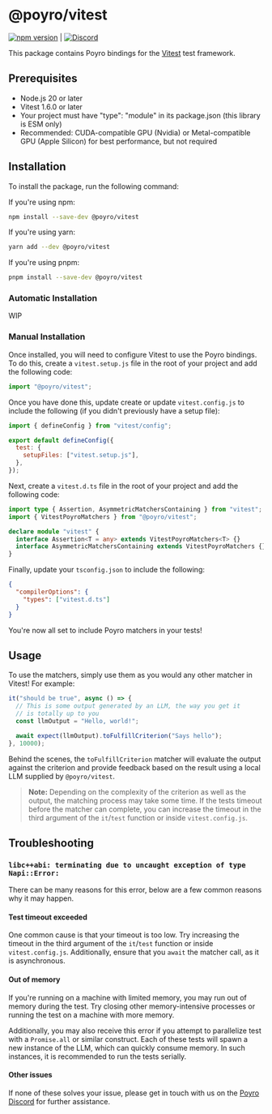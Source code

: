 # @poyro/vitest

[![npm version](https://badge.fury.io/js/%40poyro%2Fvitest.svg)](https://badge.fury.io/js/%40poyro%2Fvitest) | [![Discord](https://img.shields.io/discord/898588993311031818?color=5865F2&label=discord&logo=discord&logoColor=white)](https://discord.gg/xcQWXeyk)

This package contains Poyro bindings for the [Vitest](https://github.com/vitest-dev/vitest) test framework.

## Prerequisites

- Node.js 20 or later
- Vitest 1.6.0 or later
- Your project must have "type": "module" in its package.json (this library is ESM only)
- Recommended: CUDA-compatible GPU (Nvidia) or Metal-compatible GPU (Apple Silicon) for best performance, but not required

## Installation

To install the package, run the following command:

If you're using npm:

```bash
npm install --save-dev @poyro/vitest
```

If you're using yarn:

```bash
yarn add --dev @poyro/vitest
```

If you're using pnpm:

```bash
pnpm install --save-dev @poyro/vitest
```

### Automatic Installation

WIP

### Manual Installation

Once installed, you will need to configure Vitest to use the Poyro bindings. To do this, create a `vitest.setup.js` file in the root of your project and add the following code:

```javascript
import "@poyro/vitest";
```

Once you have done this, update create or update `vitest.config.js` to include the following (if you didn't previously have a setup file):

```javascript
import { defineConfig } from "vitest/config";

export default defineConfig({
  test: {
    setupFiles: ["vitest.setup.js"],
  },
});
```

Next, create a `vitest.d.ts` file in the root of your project and add the following code:

```typescript
import type { Assertion, AsymmetricMatchersContaining } from "vitest";
import { VitestPoyroMatchers } from "@poyro/vitest";

declare module "vitest" {
  interface Assertion<T = any> extends VitestPoyroMatchers<T> {}
  interface AsymmetricMatchersContaining extends VitestPoyroMatchers {}
}
```

Finally, update your `tsconfig.json` to include the following:

```json
{
  "compilerOptions": {
    "types": ["vitest.d.ts"]
  }
}
```

You're now all set to include Poyro matchers in your tests!

## Usage

To use the matchers, simply use them as you would any other matcher in Vitest! For example:

```typescript
it("should be true", async () => {
  // This is some output generated by an LLM, the way you get it
  // is totally up to you
  const llmOutput = "Hello, world!";

  await expect(llmOutput).toFulfillCriterion("Says hello");
}, 10000);
```

Behind the scenes, the `toFulfillCriterion` matcher will evaluate the output against the criterion and provide feedback based on the result using a local LLM supplied by `@poyro/vitest`.

> **Note:** Depending on the complexity of the criterion as well as the output, the matching process may take some time. If the tests timeout before the matcher can complete, you can increase the timeout in the third argument of the `it`/`test` function or inside `vitest.config.js`.

## Troubleshooting

### `libc++abi: terminating due to uncaught exception of type Napi::Error:`

There can be many reasons for this error, below are a few common reasons why it may happen.

#### Test timeout exceeded

One common cause is that your timeout is too low. Try increasing the timeout in the third argument of the `it`/`test` function or inside `vitest.config.js`. Additionally, ensure that you `await` the matcher call, as it is asynchronous.

#### Out of memory

If you're running on a machine with limited memory, you may run out of memory during the test. Try closing other memory-intensive processes or running the test on a machine with more memory.

Additionally, you may also receive this error if you attempt to parallelize test with a `Promise.all` or similar construct. Each of these tests will spawn a new instance of the LLM, which can quickly consume memory. In such instances, it is recommended to run the tests serially.

#### Other issues

If none of these solves your issue, please get in touch with us on the [Poyro Discord](https://discord.gg/xcQWXeyk) for further assistance.

